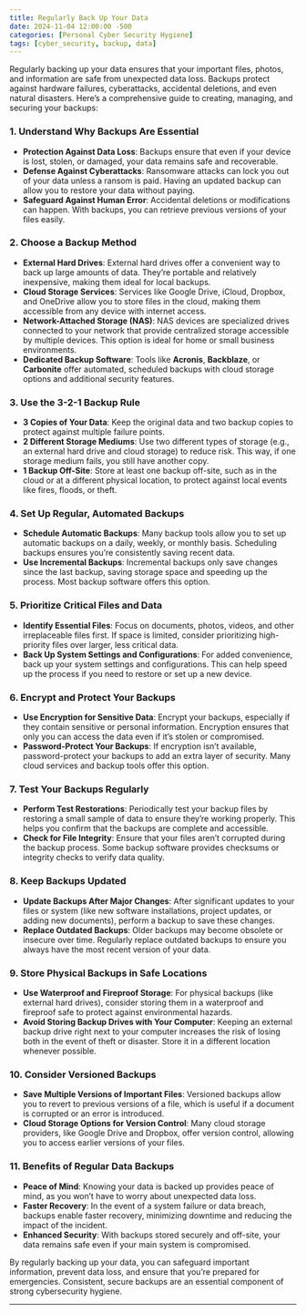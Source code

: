 ```yaml
---
title: Regularly Back Up Your Data
date: 2024-11-04 12:00:00 -500
categories: [Personal Cyber Security Hygiene]
tags: [cyber_security, backup, data]
---
```


Regularly backing up your data ensures that your important files, photos, and information are safe from unexpected data loss. Backups protect against hardware failures, cyberattacks, accidental deletions, and even natural disasters. Here’s a comprehensive guide to creating, managing, and securing your backups:

### 1. Understand Why Backups Are Essential
   - **Protection Against Data Loss**: Backups ensure that even if your device is lost, stolen, or damaged, your data remains safe and recoverable.
   - **Defense Against Cyberattacks**: Ransomware attacks can lock you out of your data unless a ransom is paid. Having an updated backup can allow you to restore your data without paying.
   - **Safeguard Against Human Error**: Accidental deletions or modifications can happen. With backups, you can retrieve previous versions of your files easily.

### 2. Choose a Backup Method
   - **External Hard Drives**: External hard drives offer a convenient way to back up large amounts of data. They’re portable and relatively inexpensive, making them ideal for local backups.
   - **Cloud Storage Services**: Services like Google Drive, iCloud, Dropbox, and OneDrive allow you to store files in the cloud, making them accessible from any device with internet access.
   - **Network-Attached Storage (NAS)**: NAS devices are specialized drives connected to your network that provide centralized storage accessible by multiple devices. This option is ideal for home or small business environments.
   - **Dedicated Backup Software**: Tools like **Acronis**, **Backblaze**, or **Carbonite** offer automated, scheduled backups with cloud storage options and additional security features.

### 3. Use the 3-2-1 Backup Rule
   - **3 Copies of Your Data**: Keep the original data and two backup copies to protect against multiple failure points.
   - **2 Different Storage Mediums**: Use two different types of storage (e.g., an external hard drive and cloud storage) to reduce risk. This way, if one storage medium fails, you still have another copy.
   - **1 Backup Off-Site**: Store at least one backup off-site, such as in the cloud or at a different physical location, to protect against local events like fires, floods, or theft.

### 4. Set Up Regular, Automated Backups
   - **Schedule Automatic Backups**: Many backup tools allow you to set up automatic backups on a daily, weekly, or monthly basis. Scheduling backups ensures you’re consistently saving recent data.
   - **Use Incremental Backups**: Incremental backups only save changes since the last backup, saving storage space and speeding up the process. Most backup software offers this option.

### 5. Prioritize Critical Files and Data
   - **Identify Essential Files**: Focus on documents, photos, videos, and other irreplaceable files first. If space is limited, consider prioritizing high-priority files over larger, less critical data.
   - **Back Up System Settings and Configurations**: For added convenience, back up your system settings and configurations. This can help speed up the process if you need to restore or set up a new device.

### 6. Encrypt and Protect Your Backups
   - **Use Encryption for Sensitive Data**: Encrypt your backups, especially if they contain sensitive or personal information. Encryption ensures that only you can access the data even if it’s stolen or compromised.
   - **Password-Protect Your Backups**: If encryption isn’t available, password-protect your backups to add an extra layer of security. Many cloud services and backup tools offer this option.

### 7. Test Your Backups Regularly
   - **Perform Test Restorations**: Periodically test your backup files by restoring a small sample of data to ensure they’re working properly. This helps you confirm that the backups are complete and accessible.
   - **Check for File Integrity**: Ensure that your files aren’t corrupted during the backup process. Some backup software provides checksums or integrity checks to verify data quality.

### 8. Keep Backups Updated
   - **Update Backups After Major Changes**: After significant updates to your files or system (like new software installations, project updates, or adding new documents), perform a backup to save these changes.
   - **Replace Outdated Backups**: Older backups may become obsolete or insecure over time. Regularly replace outdated backups to ensure you always have the most recent version of your data.

### 9. Store Physical Backups in Safe Locations
   - **Use Waterproof and Fireproof Storage**: For physical backups (like external hard drives), consider storing them in a waterproof and fireproof safe to protect against environmental hazards.
   - **Avoid Storing Backup Drives with Your Computer**: Keeping an external backup drive right next to your computer increases the risk of losing both in the event of theft or disaster. Store it in a different location whenever possible.

### 10. Consider Versioned Backups
   - **Save Multiple Versions of Important Files**: Versioned backups allow you to revert to previous versions of a file, which is useful if a document is corrupted or an error is introduced.
   - **Cloud Storage Options for Version Control**: Many cloud storage providers, like Google Drive and Dropbox, offer version control, allowing you to access earlier versions of your files.

### 11. Benefits of Regular Data Backups
   - **Peace of Mind**: Knowing your data is backed up provides peace of mind, as you won’t have to worry about unexpected data loss.
   - **Faster Recovery**: In the event of a system failure or data breach, backups enable faster recovery, minimizing downtime and reducing the impact of the incident.
   - **Enhanced Security**: With backups stored securely and off-site, your data remains safe even if your main system is compromised.

By regularly backing up your data, you can safeguard important information, prevent data loss, and ensure that you’re prepared for emergencies. Consistent, secure backups are an essential component of strong cybersecurity hygiene.

---